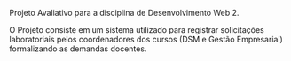 Projeto Avaliativo para a disciplina de Desenvolvimento Web 2.

O Projeto consiste em um sistema utilizado para registrar solicitações laboratoriais pelos coordenadores dos cursos (DSM e Gestão Empresarial) formalizando as demandas docentes.
